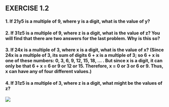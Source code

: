 ## EXERCISE 1.2
#### 1. If 21y5 is a multiple of 9, where y is a digit, what is the value of y?
#### 2. If 31z5 is a multiple of 9, where z is a digit, what is the value of z? You will find that there are two answers for the last problem. Why is this so?
#### 3. If 24x is a multiple of 3, where x is a digit, what is the value of x? (Since 24x is a multiple of 3, its sum of digits 6 + x is a multiple of 3; so 6 + x is one of these numbers: 0, 3, 6, 9, 12, 15, 18, ... . But since x is a digit, it can only be that 6 + x = 6 or 9 or 12 or 15. Therefore, x = 0 or 3 or 6 or 9. Thus, x can have any of four different values.)
#### 4. If 31z5 is a multiple of 3, where z is a digit, what might be the values of z?

[![](https://img.youtube.com/vi/Ep1QC2ZZQvY/0.jpg)](https://www.youtube.com/watch?v=Ep1QC2ZZQvY)
